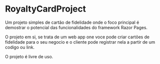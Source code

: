 # RoyaltyCardProject

Um projeto simples de cartão de fidelidade onde o foco principal é demostrar o potencial das funcionalidades do framework Razor Pages.

O projeto em si, se trata de um web app one voce pode criar cartões de fidelidade para o seu negocio e o cliente pode registrar nela a partir de um codigo ou link. 

O projeto é livre de uso.
